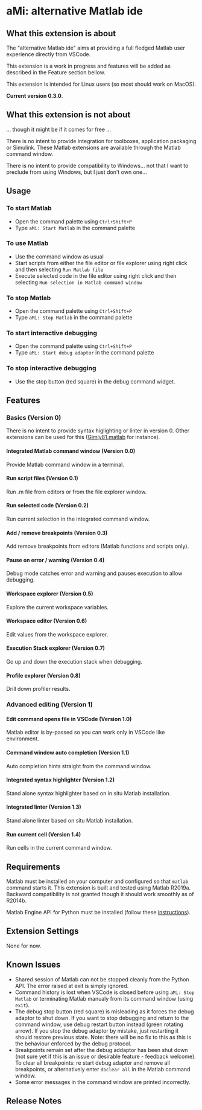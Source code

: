 # aMi: alternative Matlab ide

## What this extension is about

The "alternative Matlab ide" aims at providing a full fledged Matlab user
experience directly from VSCode.

This extension is a work in progress and features will be added as described in
the Feature section bellow.

This extension is intended for Linux users (so most should work on MacOS).

**Current version 0.3.0**.

## What this extension is not about

... though it might be if it comes for free ...

There is no intent to provide integration for toolboxes, application packaging
or Simulink. These Matlab extensions are available through the Matlab
command window.

There is no intent to provide compatibility to Windows... not that I want to
preclude from using Windows, but I just don't own one...

## Usage

### To start Matlab

* Open the command palette using `Ctrl+Shift+P`
* Type `aMi: Start Matlab` in the command palette

### To use Matlab

* Use the command window as usual
* Start scripts from either the file editor or file explorer using right click
  and then selecting `Run Matlab file`
* Execute selected code in the file editor using right click and then selecting
  `Run selection in Matlab command window`

### To stop Matlab

* Open the command palette using `Ctrl+Shift+P`
* Type `aMi: Stop Matlab` in the command palette

### To start interactive debugging

* Open the command palette using `Ctrl+Shift+P`
* Type `aMi: Start debug adaptor` in the command palette

### To stop interactive debugging

* Use the stop button (red square) in the debug command widget.

## Features

### Basics (Version 0)

There is no intent to provide syntax higlighting or linter in version 0. Other
extensions can be used for this ([Gimly81.matlab](https://marketplace.visualstudio.com/items?itemName=Gimly81.matlab)
for instance).

#### Integrated Matlab command window (Version 0.0)

Provide Matlab command window in a terminal.

#### Run script files (Version 0.1)

Run .m file from editors or from the file explorer window.

#### Run selected code (Version 0.2)

Run current selection in the integrated command window.

#### Add / remove breakpoints (Version 0.3)

Add remove breakpoints from editors (Matlab functions and scripts only).

#### Pause on error / warning (Version 0.4)

Debug mode catches error and warning and pauses execution to allow debugging.

#### Workspace explorer (Version 0.5)

Explore the current workspace variables.

#### Workspace editor (Version 0.6)

Edit values from the workspace explorer.

#### Execution Stack explorer (Version 0.7)

Go up and down the execution stack when debugging.

#### Profile explorer (Version 0.8)

Drill down profiler results.

### Advanced editing (Version 1)

#### Edit command opens file in VSCode (Version 1.0)

Matlab editor is by-passed so you can work only in VSCode like environment.

#### Command window auto completion (Version 1.1)

Auto completion hints straight from the command window.

#### Integrated syntax highlighter (Version 1.2)

Stand alone syntax highlighter based on in situ Matlab installation.

#### Integrated linter (Version 1.3)

Stand alone linter based on situ Matlab installation.

#### Run current cell (Version 1.4)

Run cells in the current command window.

## Requirements

Matlab must be installed on your computer and configured so that `matlab`
command starts it. This extension is built and tested using Matlab R2019a.
Backward compatibility is not granted though it should work smoothly as of
R2014b.

Matlab Engine API for Python must be installed (follow these
[instructions](https://www.mathworks.com/help/matlab/matlab_external/install-the-matlab-engine-for-python.html)).

## Extension Settings

None for now.

## Known Issues

* Shared session of Matlab can not be stopped cleanly from the Python API. The
  error raised at exit is simply ignored.
* Command history is lost when VSCode is closed before using `aMi: Stop Matlab`
or terminating Matlab manualy from its command window (using `exit`).
* The debug stop button (red square) is misleading as it forces the debug
adaptor to shut down. If you want to stop debugging and return to the command
window, use debug restart button instead (green rotating arrow). If you stop
the debug adaptor by mistake, just restarting it should restore previous state.
Note: there will be no fix to this as this is the behaviour enforced by the
debug protocol.
* Breakpoints remain set after the debug addaptor has been shut down (not sure
yet if this is an issue or desirable feature - feedback welcome). To clear all
breakpoints: re start debug adaptor and remove all breakpoints, or
alternatively enter `dbclear all` in the Matlab command window.
* Some error messages in the command window are printed incorrectly.

## Release Notes
